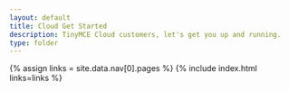 ```yaml
---
layout: default
title: Cloud Get Started
description: TinyMCE Cloud customers, let's get you up and running.
type: folder
---
```


{% assign links = site.data.nav[0].pages %}
{% include index.html links=links %}
